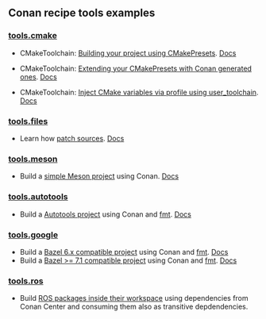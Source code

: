 ## Conan recipe tools examples

### [tools.cmake](cmake)

- CMakeToolchain: [Building your project using CMakePresets](cmake/cmake_toolchain/local_flow_cmake_presets/). [Docs](https://docs.conan.io/2/examples/tools/cmake/cmake_toolchain/build_project_cmake_presets.html)

- CMakeToolchain: [Extending your CMakePresets with Conan generated ones](cmake/cmake_toolchain/extend_own_cmake_presets/). [Docs](https://docs.conan.io/2/examples/tools/cmake/cmake_toolchain/extend_own_cmake_presets.html)

- CMakeToolchain: [Inject CMake variables via profile using user_toolchain](cmake/cmake_toolchain/user_toolchain_profile/). [Docs](https://docs.conan.io/2/examples/tools/cmake/cmake_toolchain/inject_cmake_variables.html)

### [tools.files](files)

- Learn how [patch sources](files/patches/). [Docs](https://docs.conan.io/2/examples/tools/files/patches/patch_sources.html)

### [tools.meson](meson)

- Build a [simple Meson project](meson/mesontoolchain/simple_meson_project/) using Conan. [Docs](https://docs.conan.io/2/examples/tools/meson/mesontoolchain/build_simple_meson_project.html)

### [tools.autotools](autotools)

- Build a [Autotools project](autotools/autotoolstoolchain/string_formatter/) using Conan and [fmt](https://fmt.dev/). [Docs](https://docs.conan.io/2/examples/tools/autotools/autotools_toolchain/build_project_autotools_toolchain.rst)

### [tools.google](google)

- Build a [Bazel 6.x compatible project](bazel/bazeltoolchain/6_x/string_formatter/) using Conan and [fmt](https://fmt.dev/). [Docs](https://docs.conan.io/2/examples/tools/google/bazeltoolchain/build_simple_bazel_project.rst)
- Build a [Bazel >= 7.1 compatible project](bazel/bazeltoolchain/7_x/string_formatter/) using Conan and [fmt](https://fmt.dev/). [Docs](https://docs.conan.io/2/examples/tools/google/bazeltoolchain/build_simple_bazel_7x_project.rst)

### [tools.ros](ros)

- Build [ROS packages inside their workspace](ros/rosenv/workspace/) using dependencies from Conan Center and consuming them also as transitive depdendencies.
